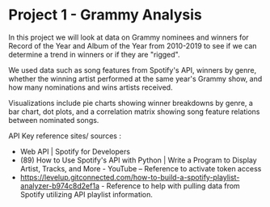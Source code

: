 # Project 1 - Grammy Analysis
In this project we will look at data on Grammy nominees and winners for Record of the Year and Album of the Year from 2010-2019 to see if we can determine a trend in winners or if they are "rigged".

We used data such as song features from Spotify's API, winners by genre, whether the winning artist performed at the same year's Grammy show, and how many nominations and wins artists received.

Visualizations include pie charts showing winner breakdowns by genre, a bar chart, dot plots, and a correlation matrix showing song feature relations between nominated songs.


API Key reference sites/ sources :
- Web API | Spotify for Developers 
- (89) How to Use Spotify's API with Python | Write a Program to Display Artist, Tracks, and More - YouTube – Reference to activate token access 
- https://levelup.gitconnected.com/how-to-build-a-spotify-playlist-analyzer-b974c8d2ef1a  - Reference to help with pulling data from Spotify utilizing API playlist information.
 
